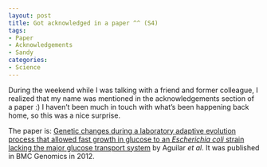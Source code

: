 ```yaml
---
layout: post
title: Got acknowledged in a paper ^^ (S4)
tags:
- Paper
- Acknowledgements
- Sandy
categories:
- Science
---
```

<p>During the weekend while I was talking with a friend and former colleague, I realized that my name was mentioned in the acknowledgements section of a paper :) I haven&#8217;t been much in touch with what&#8217;s been happening back home, so this was a nice surprise.</p>
<p>The paper is: <a href="http://www.biomedcentral.com/1471-2164/13/385">Genetic changes during a laboratory adaptive evolution process that allowed fast growth in glucose to an <em>Escherichia coli</em> strain lacking the major glucose transport system</a> by Aguilar<em> et al</em>. It was published in BMC Genomics in 2012.</p>
